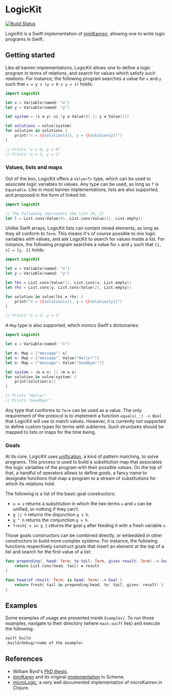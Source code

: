 # LogicKit

[![Build Status](https://travis-ci.org/kyouko-taiga/LogicKit.svg?branch=master)](https://travis-ci.org/kyouko-taiga/LogicKit)

LogicKit is a Swift implementation of [miniKanren](http://minikanren.org), allowing one to write logic programs in Swift.

## Getting started

Like all kanren implementations, LogicKit allows one to define a logic program in terms of relations, and search for values which satisfy such relations.
For instance, the following program searches a value for `x` and `y` such that `x = y ∧ (y = 0 ∨ y = 1)` holds:

```swift
import LogicKit

let x = Variable(named: "x")
let y = Variable(named: "y")

let system = (x ≡ y) && (y ≡ Value(0) || y ≡ Value(1))

let solutions = solve(system)
for solution in solutions {
    print("x = \(solution[x]), y = \(solution[y])")
}

// Prints "x = 0, y = 0"
// Prints "x = 1, y = 1"
```

### Values, lists and maps

Out of the box, LogicKit offers a `Value<T>` type, which can be used to associate logic variables to values.
Any type can be used, as long as `T` is `Equatable`.
Like in most kanren implementations, lists are also supported, and proposed in the form of linked list.

```swift
import LogicKit

// The following represents the list [0, 1]
let l = List.cons(Value(0), List.cons(Value(1), List.empty))
```

Unlike Swift arrays, LogicKit lists can contain mixed elements, as long as they all conform to `Term`.
This means it's of course possible to mix logic variables with values, and ask LogicKit to search for values inside a list.
For instance, the following program searches a value for `x` and `y` such that `[1, x] = [y, 2]` holds:

```swift
import LogicKit

let x = Variable(named: "x")
let y = Variable(named: "y")

let lhs = List.cons(Value(1), List.cons(x, List.empty))
let rhs = List.cons(y, List.cons(Value(2), List.empty))

for solution in solve(lhs ≡ rhs) {
    print("x = \(solution[x]), y = \(solution[y])")
}

// Prints "x = 2, y = 1"
```

A `Map` type is also supported, which mimics Swift's dictionaries:

```swift
import LogicKit

let x = Variable(named: "x")

let m: Map = ["message": x]
let n: Map = ["message": Value("Hello!")]
let o: Map = ["message": Value("Goodbye!")]

let system = (m ≡ n) || (m ≡ o)
for solution in solve(system) {
    print(solution[x])
}

// Prints "Hello!"
// Prints "Goodbye!"
```

Any type that conforms to `Term` can be used as a value.
The only requirement of the protocol is to implement a function `equals(_:) -> Bool` that LogicKit will use to match values.
However, it is currently not supported to define custom types for terms with subterms.
Such structures should be mapped to lists or maps for the time being.

### Goals

At its core, LogicKit uses [unification](https://en.wikipedia.org/wiki/Unification_(computer_science)), a kind of pattern matching, to solve programs.
This process is used to build a substitution map that associates the logic variables of the program with their possible values.
On the top of that, a handful of operators allows to define *goals*, a fancy name to designate functions that map a program to a stream of substitutions for which its relations hold.

The following is a list of the basic goal constructors:

* `u ≡ v` returns a substitution in which the two terms `u` and `v` can be unified, or nothing if they can't.
* `g || h` returns the disjunction `g ∨ h`.
* `g ^ h` returns the conjunction `g ∨ h`.
* `fresh{ x in g }` returns the goal `g` after feeding it with  a fresh variable `x`.

Those goals constructors can be combined directly, or embedded in other constructors to build more complex systems.
For instance, the following functions respectively construct goals that insert an element at the top of a list and search for the first value of a list:

```swift
func prepending(_ head: Term, to tail: Term, gives result: Term) -> Goal {
    return List.cons(head, tail) ≡ result
}

func head(of result: Term, is head: Term) -> Goal {
    return fresh{ tail in prepending(head, to: tail, gives: result) }
}
```

## Examples

Some examples of usage are presented inside `Examples/`.
To run those examples, navigate to their directory (where `main.swift` lies) and execute the following:

```bash
swift build
.build/debug/<name of the example>
```

## References

* William Byrd's [PhD thesis](http://gradworks.umi.com/3380156.pdf).
* [miniKaren](http://minikanren.org) and its original [implementation](https://github.com/webyrd/miniKanren) in Scheme.
* [microLogic](http://mullr.github.io/micrologic/literate.html#sec-2-5), a very well documented implementation of microKanren in Clojure.
